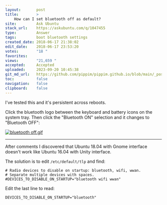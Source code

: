 ```yaml
---
layout:       post
title:        >
    How can I set bluetooth off as default?
site:         Ask Ubuntu
stack_url:    https://askubuntu.com/q/1047455
type:         Answer
tags:         boot bluetooth settings
created_date: 2018-06-17 21:38:02
edit_date:    2018-06-17 23:53:20
votes:        "18 "
favorites:    
views:        "21,659 "
accepted:     Accepted
uploaded:     2023-09-20 10:45:38
git_md_url:   https://github.com/pippim/pippim.github.io/blob/main/_posts/2018/2018-06-17-How-can-I-set-bluetooth-off-as-default_.md
toc:          false
navigation:   false
clipboard:    false
---
```


I've tested this and it's persistent across reboots.

Click the bluetooth logo between the keyboard and battery icons on the system tray. Then click the "Bluetooth ON" selection and it changes to "Bluetooth OFF":

[![bluetooth off.gif][1]][1]


----------

After comments I discovered that Ubuntu 18.04 with Gnome interface doesn't work like Ubuntu 16.04 with Unity interface.

The solution is to edit `/etc/default/tlp` and find:

``` 
# Radio devices to disable on startup: bluetooth, wifi, wwan.
# Separate multiple devices with spaces.
#DEVICES_TO_DISABLE_ON_STARTUP="bluetooth wifi wwan"
```

Edit the last line to read:

``` 
DEVICES_TO_DISABLE_ON_STARTUP="bluetooth"
```


  [1]: https://i.stack.imgur.com/DAakY.gif
